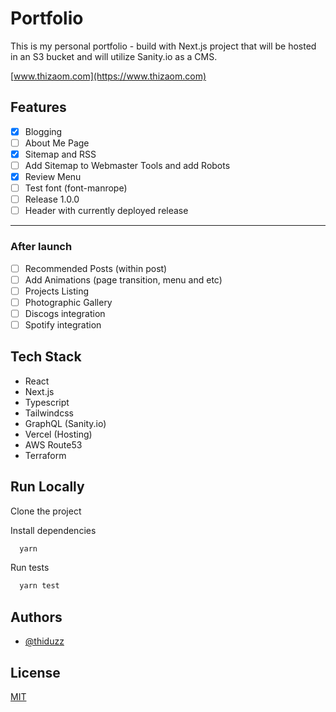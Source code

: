 
# Portfolio

This is my personal portfolio - build with Next.js project that will be hosted in an S3 bucket and will utilize Sanity.io as a CMS.

[www.thizaom.com](https://www.thizaom.com)

## Features
- [X] Blogging
- [ ] About Me Page
- [X] Sitemap and RSS
- [ ] Add Sitemap to Webmaster Tools and add Robots
- [X] Review Menu
- [ ] Test font (font-manrope)
- [ ] Release 1.0.0
- [ ] Header with currently deployed release
----
### After launch
- [ ] Recommended Posts (within post)
- [ ] Add Animations (page transition, menu and etc)
- [ ] Projects Listing
- [ ] Photographic Gallery
- [ ] Discogs integration
- [ ] Spotify integration

## Tech Stack
- React
- Next.js
- Typescript
- Tailwindcss
- GraphQL (Sanity.io)
- Vercel (Hosting)
- AWS Route53
- Terraform

## Run Locally

Clone the project

Install dependencies

```bash
  yarn
```

Run tests

```bash
  yarn test
```


## Authors

- [@thiduzz](https://www.github.com/thiduzz)


## License

[MIT](https://choosealicense.com/licenses/mit/)

